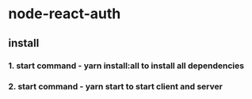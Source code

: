 # node-react-auth

## install

### 1. start command - yarn install:all to install all dependencies
### 2. start command - yarn start to start client and server
